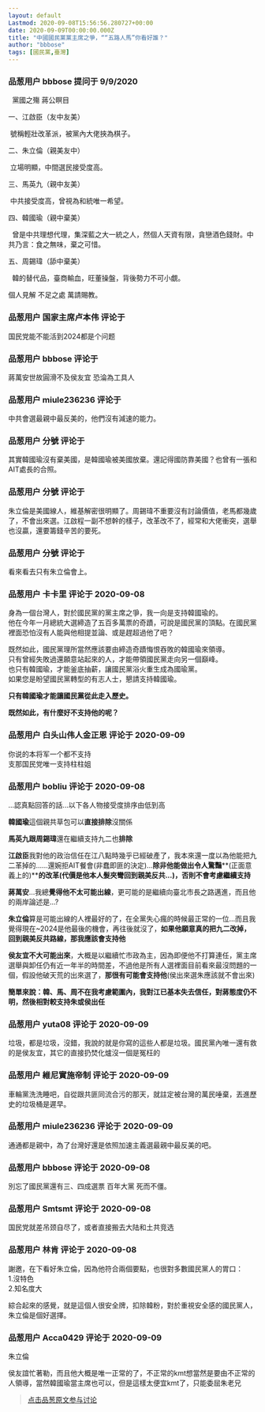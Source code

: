 ```yaml
---
layout: default
Lastmod: 2020-09-08T15:56:56.280727+00:00
date: 2020-09-09T00:00:00.000Z
title: "中國國民黨黨主席之爭，““五路人馬”你看好誰？"
author: "bbbose"
tags: [國民黨,臺灣]
---
```



### 品葱用户 **bbbose** 提问于 9/9/2020
    
  黨國之殤 蔣公瞑目  
  
一、江啟臣（友中友美）  
  
 號稱輕壯改革派，被黨內大佬挾為棋子。  
  
二、朱立倫（親美友中）  
  
 立場明顯，中間選民接受度高。  
  
三、馬英九（親中友美）  
  
 中共接受度高，曾視為和統唯一希望。  
  
四、韓國瑜（親中棄美）  
  
  曾是中共理想代理，集深藍之大一統之人，然個人天資有限，貪戀酒色錢財。中共乃言：食之無味，棄之可惜。  
  
五、周錫瑋（舔中棄美）  
  
  韓的替代品，臺商輸血，旺董操盤，背後勢力不可小覷。  
  
個人見解 不足之處 萬請賜教。
    
                

### 品葱用户 **国家主席卢本伟** 评论于 
        
国民党能不能活到2024都是个问题
        
                

### 品葱用户 **bbbose** 评论于 
        
蔣萬安世故圓滑不及侯友宜 恐淪為工具人
        
                

### 品葱用户 **miule236236** 评论于 
        
中共會選最親中最反美的，他們沒有減速的能力。
        
                

### 品葱用户 **分號** 评论于 
        
其實韓國瑜沒有棄美國，是韓國瑜被美國放棄。還記得國防靠美國？也曾有一張和AIT處長的合照。
        
                

### 品葱用户 **分號** 评论于 
        
朱立倫是美國線人，維基解密很明顯了。周錫瑋不重要沒有討論價值，老馬都幾歲了，不會出來選。江啟程一副不想幹的樣子，改革改不了，經常和大佬衝突，選舉也沒贏，還要籌錢辛苦的要死。
        
                

### 品葱用户 **分號** 评论于 
        
看來看去只有朱立倫會上。
        
                

### 品葱用户 **卡卡里** 评论于 2020-09-08
        
身為一個台灣人，對於國民黨的黨主席之爭，我一向是支持韓國瑜的。  
他在今年一月總統大選締造了五百多萬票的奇蹟，可說是國民黨的頂點。在國民黨裡面恐怕沒有人能與他相提並論、或是趕超過他了吧？  
  
既然如此，國民黨理所當然應該要由締造奇蹟悔恨吞敗的韓國瑜來領導。  
只有曾經失敗過還願意站起來的人，才能帶領國民黨走向另一個巔峰。  
也只有韓國瑜，才能釜底抽薪，讓國民黨浴火重生成為國瑜黨。  
如果您是盼望國民黨轉型的有志人士，懇請支持韓國瑜。  
  
**只有韓國瑜才能讓國民黨從此走入歷史。**  
  
**既然如此，有什麼好不支持他的呢？**
        
                

### 品葱用户 **白头山伟人金正恩** 评论于 2020-09-09
        
你说的本将军一个都不支持  
支那国民党唯一支持柱柱姐
        
                

### 品葱用户 **bobliu** 评论于 2020-09-08
        
...認真點回答的話...以下各人物接受度排序由低到高  
  
**韓國瑜**這個親共草包可以**直接排除**沒關係  
  
**馬英九跟周錫瑋**還在繼續支持九二也**排除**  
  
**江啟臣**我對他的政治信任在江八點時幾乎已經破產了，我本來還一度以為他能把九二革掉的......還婉拒AIT餐會(非蠢即匪的決定)...**除非他能做出令人驚豔****(正面意義上的)****的改革(代價是他本人髮夾彎回到親美反共...)，否則不會考慮繼續支持**  
  
**蔣萬安**...我總**覺得他不太可能出線**，更可能的是繼續向臺北市長之路邁進，而且他的兩岸論述是...?  
  
**朱立倫**算是可能出線的人裡最好的了，在全黨失心瘋的時候最正常的一位...而且我覺得現在~2024是他最後的機會，再往後就沒了，**如果他願意真的把九二改掉，回到親美反共路線，那我應該會支持他**  
  
**侯友宜不大可能出來**，大概是以繼續忙市政為主，因為即便他不打算連任，黨主席選舉與卸任仍有近一年半的時間差，不過他是所有人選裡面目前看來最沒問題的一個，假設他破天荒的出來選了，**那很有可能會支持他**(侯出來選朱應該就不會出來)  
  
**簡單來說：韓、馬、周不在我考慮範圍內，我對江已基本失去信任，對蔣態度仍不明，然後相對較支持朱或侯出任**
        
                

### 品葱用户 **yuta08** 评论于 2020-09-09
        
垃圾，都是垃圾，沒錯，我說的就是你寫的這些人都是垃圾。國民黨內唯一還有救的是侯友宜，其它的直接扔焚化爐沒一個是冤枉的
        
                

### 品葱用户 **維尼實施帝制** 评论于 2020-09-09
        
車輪黨洗洗睡吧，自從跟共匪同流合污的那天，就註定被台灣的萬民唾棄，丟進歷史的垃圾桶是遲早。
        
                

### 品葱用户 **miule236236** 评论于 2020-09-09
        
通通都是親中，為了台灣好還是依照加速主義選最親中最反美的吧。
        
                

### 品葱用户 **bbbose** 评论于 2020-09-08
        
別忘了國民黨還有三、四成選票 百年大黨 死而不僵。
        
                

### 品葱用户 **Smtsmt** 评论于 2020-09-08
        
国民党就差吊颈自尽了，或者直接搬去大陆和土共竞选
        
                

### 品葱用户 **林肯** 评论于 2020-09-08
        
謝邀，在下看好朱立倫，因為他符合兩個要點，也很對多數國民黨人的胃口：  
1.沒特色  
2.知名度大  
  
綜合起來的感覺，就是這個人很安全牌，扣除韓粉，對於重視安全感的國民黨人，朱立倫是個好選擇。
        
                

### 品葱用户 **Acca0429** 评论于 2020-09-09
        
朱立倫  
  
侯友誼忙著勒，而且他大概是唯一正常的了，不正常的kmt想當然是要由不正常的人領導，當然韓國瑜當主席也可以，但是這樣太便宜kmt了，只能委屈朱老兄
        
                





> [点击品葱原文参与讨论](https://pincong.rocks/question/30749)

